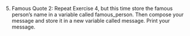 5.	Famous Quote 2: Repeat Exercise 4, but this time store the famous person’s name in a variable called famous_person. Then compose your message and store it in a new variable called message. Print your message.